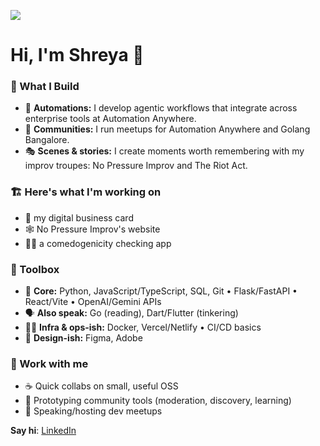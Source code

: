![](https://preview.redd.it/8hkekbti9a221.jpg?auto=webp&s=5f41fa425181a4de6337ae5397be19aacf8df171)
<h1 align="left">Hi, I'm Shreya 👋</h1>

### 🏢 What I Build
- 🧠 **Automations:** I develop agentic workflows that integrate across enterprise tools at Automation Anywhere.
- 🤝 **Communities:** I run meetups for Automation Anywhere and Golang Bangalore. 
- 🎭 **Scenes & stories:** I create moments worth remembering with my improv troupes: No Pressure Improv and The Riot Act.

### 🏗️ Here's what I'm working on
- 🪪 my digital business card
- 🕸️ No Pressure Improv's website
- 👩‍🔬 a comedogenicity checking app

### 🧰 Toolbox
- 🩻 **Core:** Python, JavaScript/TypeScript, SQL, Git • Flask/FastAPI • React/Vite • OpenAI/Gemini APIs  
- 🗣️ **Also speak:** Go (reading), Dart/Flutter (tinkering)  
- 👷‍♀️ **Infra & ops-ish:** Docker, Vercel/Netlify • CI/CD basics
- 🎨 **Design-ish:** Figma, Adobe

### 💼 Work with me
- ☕ Quick collabs on small, useful OSS  
- 🧪 Prototyping community tools (moderation, discovery, learning)  
- 🎤 Speaking/hosting dev meetups

**Say hi**: [LinkedIn](https://www.linkedin.com/in/alt-shreya)
